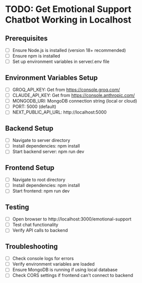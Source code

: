 # TODO: Get Emotional Support Chatbot Working in Localhost

## Prerequisites
- [ ] Ensure Node.js is installed (version 18+ recommended)
- [ ] Ensure npm is installed
- [ ] Set up environment variables in server/.env file

## Environment Variables Setup
- [ ] GROQ_API_KEY: Get from https://console.groq.com/
- [ ] CLAUDE_API_KEY: Get from https://console.anthropic.com/
- [ ] MONGODB_URI: MongoDB connection string (local or cloud)
- [ ] PORT: 5000 (default)
- [ ] NEXT_PUBLIC_API_URL: http://localhost:5000

## Backend Setup
- [ ] Navigate to server directory
- [ ] Install dependencies: npm install
- [ ] Start backend server: npm run dev

## Frontend Setup
- [ ] Navigate to root directory
- [ ] Install dependencies: npm install
- [ ] Start frontend: npm run dev

## Testing
- [ ] Open browser to http://localhost:3000/emotional-support
- [ ] Test chat functionality
- [ ] Verify API calls to backend

## Troubleshooting
- [ ] Check console logs for errors
- [ ] Verify environment variables are loaded
- [ ] Ensure MongoDB is running if using local database
- [ ] Check CORS settings if frontend can't connect to backend
